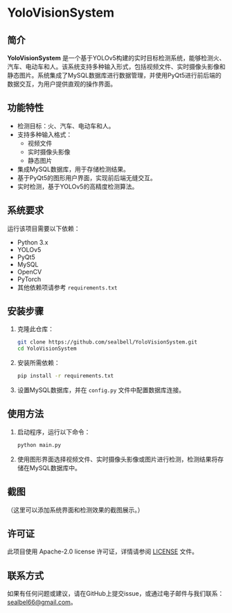 # YoloVisionSystem

## 简介

**YoloVisionSystem** 是一个基于YOLOv5构建的实时目标检测系统，能够检测火、汽车、电动车和人。该系统支持多种输入形式，包括视频文件、实时摄像头影像和静态图片。系统集成了MySQL数据库进行数据管理，并使用PyQt5进行前后端的数据交互，为用户提供直观的操作界面。

## 功能特性

- 检测目标：火、汽车、电动车和人。
- 支持多种输入格式：
  - 视频文件
  - 实时摄像头影像
  - 静态图片
- 集成MySQL数据库，用于存储检测结果。
- 基于PyQt5的图形用户界面，实现前后端无缝交互。
- 实时检测，基于YOLOv5的高精度检测算法。

## 系统要求

运行该项目需要以下依赖：

- Python 3.x
- YOLOv5
- PyQt5
- MySQL
- OpenCV
- PyTorch
- 其他依赖项请参考 `requirements.txt`

## 安装步骤

1. 克隆此仓库：

   ```bash
   git clone https://github.com/sealbell/YoloVisionSystem.git
   cd YoloVisionSystem
   ```

2. 安装所需依赖：

   ```bash
   pip install -r requirements.txt
   ```

3. 设置MySQL数据库，并在 `config.py` 文件中配置数据库连接。

## 使用方法

1. 启动程序，运行以下命令：

   ```bash
   python main.py
   ```

2. 使用图形界面选择视频文件、实时摄像头影像或图片进行检测，检测结果将存储在MySQL数据库中。

## 截图

（这里可以添加系统界面和检测效果的截图展示。）

## 许可证

此项目使用 Apache-2.0 license 许可证，详情请参阅 [LICENSE](LICENSE) 文件。

## 联系方式

如果有任何问题或建议，请在GitHub上提交issue，或通过电子邮件与我们联系：sealbel66@gmail.com。
